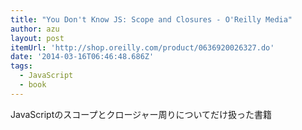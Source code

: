 ```yaml
---
title: "You Don't Know JS: Scope and Closures - O'Reilly Media"
author: azu
layout: post
itemUrl: 'http://shop.oreilly.com/product/0636920026327.do'
date: '2014-03-16T06:46:48.686Z'
tags:
  - JavaScript
  - book
---
```

JavaScriptのスコープとクロージャー周りについてだけ扱った書籍

